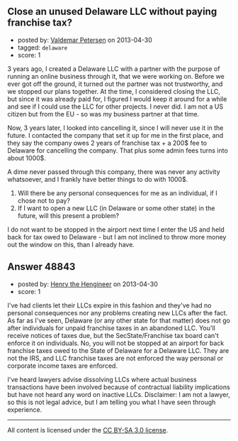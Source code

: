 ## Close an unused Delaware LLC without paying franchise tax?

- posted by: [Valdemar Petersen](https://stackexchange.com/users/-1/26063-valdemar-petersen) on 2013-04-30
- tagged: `delaware`
- score: 1

3 years ago, I created a Delaware LLC with a partner with the purpose of running an online business through it, that we were working on. Before we ever got off the ground, it turned out the partner was not trustworthy, and we stopped our plans together. At the time, I considered closing the LLC, but since it was already paid for, I figured I would keep it around for a while and see if I could use the LLC for other projects. I never did. I am not a US citizen but from the EU - so was my business partner at that time.

Now, 3 years later, I looked into cancelling it, since I will never use it in the future. I contacted the company that set it up for me in the first place, and they say the company owes 2 years of franchise tax + a 200$ fee to Delaware for cancelling the company. That plus some admin fees turns into about 1000$.

A dime never passed through this company, there was never any activity whatsoever, and I frankly have better things to do with 1000$. 

1. Will there be any personal consequences for me as an individual, if I chose not to pay?
2. If I want to open a new LLC (in Delaware or some other state) in the future, will this present a problem?

I do not want to be stopped in the airport next time I enter the US and held back for tax owed to Delaware - but I am not inclined to throw more money out the window on this, than I already have.


## Answer 48843

- posted by: [Henry the Hengineer](https://stackexchange.com/users/-1/1692-henry-the-hengineer) on 2013-04-30
- score: 1

I've had clients let their LLCs expire in this fashion and they've had no personal consequences nor any problems creating new LLCs after the fact. As far as I've seen, Delaware (or any other state for that matter) does not go after individuals for unpaid franchise taxes in an abandoned LLC. You'll receive notices of taxes due, but the SecState/Franchise tax board can't enforce it on individuals. No, you will not be stopped at an airport for back franchise taxes owed to the State of Delaware for a Delaware LLC. They are not the IRS, and LLC franchise taxes are not enforced the way personal or corporate income taxes are enforced.

I've heard lawyers advise dissolving LLCs where actual business transactions have been involved because of contractual liability implications but have not heard any word on inactive LLCs. Disclaimer: I am not a lawyer, so this is not legal advice, but I am telling you what I have seen through experience.



---

All content is licensed under the [CC BY-SA 3.0 license](https://creativecommons.org/licenses/by-sa/3.0/).
